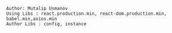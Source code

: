     Author: Mutalip Usmanov
    Using Libs : react.production.min, react-dom.production.min, babel.min,axios.min
    Author Libs : config, instance
